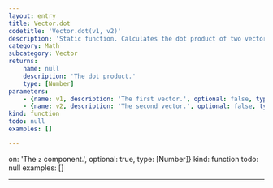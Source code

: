 ```yaml
---
layout: entry
title: Vector.dot
codetitle: 'Vector.dot(v1, v2)'
description: 'Static function. Calculates the dot product of two vectors. Is meant to be called "static" i.e. `Vector.dot(v1, v2);`'
category: Math
subcategory: Vector
returns:
    name: null
    description: 'The dot product.'
    type: [Number]
parameters:
    - {name: v1, description: 'The first vector.', optional: false, type: [Vector]}
    - {name: v2, description: 'The second vector.', optional: false, type: [Vector]}
kind: function
todo: null
examples: []

---
```

on: 'The `z` component.', optional: true, type: [Number]}
kind: function
todo: null
examples: []

---
